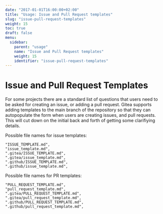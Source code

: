 ```yaml
---
date: "2017-01-01T16:00:00+02:00"
title: "Usage: Issue and Pull Request templates"
slug: "issue-pull-request-templates"
weight: 15
toc: true
draft: false
menu:
  sidebar:
    parent: "usage"
    name: "Issue and Pull Request templates"
    weight: 15
    identifier: "issue-pull-request-templates"
---
```


# Issue and Pull Request Templates

For some projects there are a standard list of questions that users need to be asked
for creating an issue, or adding a pull request. Gitea supports adding templates to the
main branch of the repository so that they can autopopulate the form when users are 
creating issues, and pull requests. This will cut down on the initial back and forth
of getting some clarifiying details.

Possible file names for issue templates:

```
"ISSUE_TEMPLATE.md",
"issue_template.md",
".gitea/ISSUE_TEMPLATE.md",
".gitea/issue_template.md",
".github/ISSUE_TEMPLATE.md",
".github/issue_template.md",
```

Possible file names for PR templates:

```
"PULL_REQUEST_TEMPLATE.md",
"pull_request_template.md",
".gitea/PULL_REQUEST_TEMPLATE.md",
".gitea/pull_request_template.md",
".github/PULL_REQUEST_TEMPLATE.md",
".github/pull_request_template.md",
```
